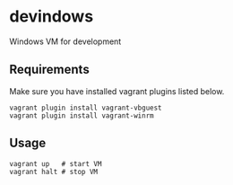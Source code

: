 # devindows

Windows VM for development

## Requirements

Make sure you have installed vagrant plugins listed below.

```
vagrant plugin install vagrant-vbguest
vagrant plugin install vagrant-winrm
```

## Usage

```
vagrant up   # start VM
vagrant halt # stop VM
```
